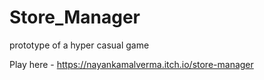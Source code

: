 # Store_Manager
prototype of a hyper casual game <br>

Play here - https://nayankamalverma.itch.io/store-manager
